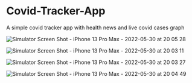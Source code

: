 # Covid-Tracker-App
A simple covid tracker app with health news and live covid cases graph

![Simulator Screen Shot - iPhone 13 Pro Max - 2022-05-30 at 20 05 28](https://user-images.githubusercontent.com/103166939/171016308-6d54018a-4a16-424f-9342-d1271b1723f6.png)

![Simulator Screen Shot - iPhone 13 Pro Max - 2022-05-30 at 20 03 11](https://user-images.githubusercontent.com/103166939/171016462-4a97e1f8-0719-4b25-b1a8-c57c7ba793f8.png)

![Simulator Screen Shot - iPhone 13 Pro Max - 2022-05-30 at 20 03 27](https://user-images.githubusercontent.com/103166939/171017844-da443f2d-09fa-4278-a331-1f3f89b1809a.png)


![Simulator Screen Shot - iPhone 13 Pro Max - 2022-05-30 at 20 04 49](https://user-images.githubusercontent.com/103166939/171018062-5155633e-bd16-4417-8f11-adae9bebd41c.png)
